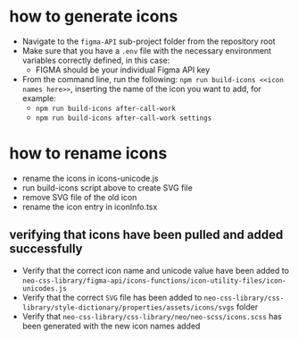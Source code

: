 # how to generate icons

- Navigate to the `figma-API` sub-project folder from the repository root
- Make sure that you have a `.env` file with the necessary environment variables correctly defined, in this case:
  - FIGMA should be your individual Figma API key
- From the command line, run the following: `npm run build-icons <<icon names here>>`, inserting the name of the icon you want to add, for example:
  - `npm run build-icons after-call-work`
  - `npm run build-icons after-call-work settings`

# how to rename icons

- rename the icons in icons-unicode.js
- run build-icons script above to create SVG file
- remove SVG file of the old icon
- rename the icon entry in iconInfo.tsx

## verifying that icons have been pulled and added successfully

- Verify that the correct icon name and unicode value have been added to `neo-css-library/figma-api/icons-functions/icon-utility-files/icon-unicodes.js`
- Verify that the correct `SVG` file has been added to `neo-css-library/css-library/style-dictionary/properties/assets/icons/svgs` folder
- Verify that `neo-css-library/css-library/neo/neo-scss/icons.scss` has been generated with the new icon names added
